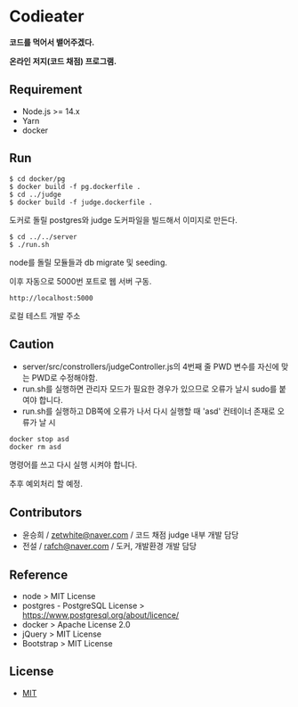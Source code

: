 # Codieater
**코드를 먹어서 뱉어주겠다.**

**온라인 저지(코드 채점) 프로그램.**

## Requirement
- Node.js >= 14.x
- Yarn
- docker

## Run
```
$ cd docker/pg
$ docker build -f pg.dockerfile .
$ cd ../judge
$ docker build -f judge.dockerfile .
```
도커로 돌릴 postgres와 judge 도커파일을 빌드해서 이미지로 만든다.


```
$ cd ../../server
$ ./run.sh
```
node를 돌릴 모듈들과 db migrate 및 seeding.

이후 자동으로 5000번 포트로 웹 서버 구동.


```
http://localhost:5000
```
로컬 테스트 개발 주소

## Caution
- server/src/constrollers/judgeController.js의 4번째 줄 PWD 변수를 자신에 맞는 PWD로 수정해야함.
- run.sh를 실행하면 관리자 모드가 필요한 경우가 있으므로 오류가 날시 sudo를 붙여야 합니다.
- run.sh를 실행하고 DB쪽에 오류가 나서 다시 실행할 때 'asd' 컨테이너 존재로 오류가 날 시 
```
docker stop asd
docker rm asd
```
명령어를 쓰고 다시 실행 시켜야 합니다.

추후 예외처리 할 예정.

## Contributors
- 윤승희 / <zetwhite@naver.com> / 코드 채점 judge 내부 개발 담당
- 전설 / <rafch@naver.com> / 도커, 개발환경 개발 담당


## Reference
- node >  MIT License 
- postgres - PostgreSQL License > <https://www.postgresql.org/about/licence/>
- docker > Apache License 2.0
- jQuery > MIT License
- Bootstrap > MIT License


## License
- [MIT](http://opensource.org/licenses/MIT)

